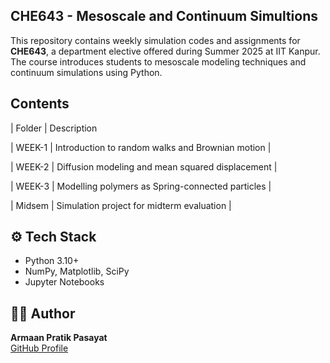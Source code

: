## CHE643 - Mesoscale and Continuum Simultions
This repository contains weekly simulation codes and assignments for **CHE643**, a department elective offered during Summer 2025 at IIT Kanpur. The course introduces students to mesoscale modeling techniques and continuum simulations using Python.


##  Contents

| Folder   | Description                                   

| WEEK-1   | Introduction to random walks and Brownian motion |

| WEEK-2   | Diffusion modeling and mean squared displacement |

| WEEK-3   | Modelling polymers as Spring-connected particles |

| Midsem   | Simulation project for midterm evaluation        |

## ⚙️ Tech Stack

- Python 3.10+
- NumPy, Matplotlib, SciPy
- Jupyter Notebooks

## 👨‍💻 Author

**Armaan Pratik Pasayat**  
[GitHub Profile](https://github.com/Armaan-2309)
